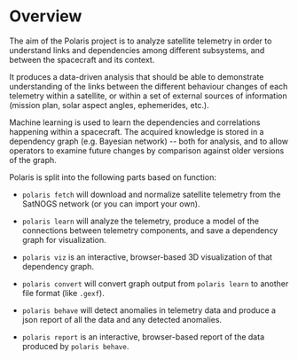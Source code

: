# Overview

The aim of the Polaris project is to analyze satellite telemetry in
order to understand links and dependencies among different subsystems,
and between the spacecraft and its context.

It produces a data-driven analysis that should be able to demonstrate
understanding of the links between the different behaviour changes
of each telemetry within a satellite, or within a set of external
sources of information (mission plan, solar aspect angles,
ephemerides, etc.).

Machine learning is used to learn the dependencies and correlations
happening within a spacecraft.  The acquired knowledge is stored in a
dependency graph (e.g. Bayesian network) -- both for analysis, and to
allow operators to examine future changes by comparison against older
versions of the graph.

Polaris is split into the following parts based on function:

- `polaris fetch` will download and normalize satellite telemetry from
  the SatNOGS network (or you can import your own).

- `polaris learn` will analyze the telemetry, produce a model of the
  connections between telemetry components, and save a dependency
  graph for visualization.

- `polaris viz` is an interactive, browser-based 3D visualization of
  that dependency graph.

- `polaris convert` will convert graph output from `polaris learn` to
  another file format (like `.gexf`).

- `polaris behave` will detect anomalies in telemetry data and produce
  a json report of all the data and any detected anomalies.

- `polaris report` is an interactive, browser-based report of the data
  produced by `polaris behave`.

